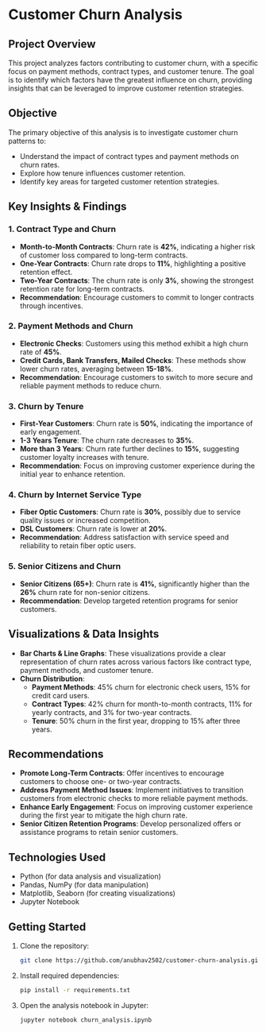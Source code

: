 # Customer Churn Analysis

## Project Overview
This project analyzes factors contributing to customer churn, with a specific focus on payment methods, contract types, and customer tenure. The goal is to identify which factors have the greatest influence on churn, providing insights that can be leveraged to improve customer retention strategies.

## Objective
The primary objective of this analysis is to investigate customer churn patterns to:
- Understand the impact of contract types and payment methods on churn rates.
- Explore how tenure influences customer retention.
- Identify key areas for targeted customer retention strategies.

## Key Insights & Findings
### 1. Contract Type and Churn
- **Month-to-Month Contracts**: Churn rate is **42%**, indicating a higher risk of customer loss compared to long-term contracts.
- **One-Year Contracts**: Churn rate drops to **11%**, highlighting a positive retention effect.
- **Two-Year Contracts**: The churn rate is only **3%**, showing the strongest retention rate for long-term contracts.
- **Recommendation**: Encourage customers to commit to longer contracts through incentives.

### 2. Payment Methods and Churn
- **Electronic Checks**: Customers using this method exhibit a high churn rate of **45%**.
- **Credit Cards, Bank Transfers, Mailed Checks**: These methods show lower churn rates, averaging between **15-18%**.
- **Recommendation**: Encourage customers to switch to more secure and reliable payment methods to reduce churn.

### 3. Churn by Tenure
- **First-Year Customers**: Churn rate is **50%**, indicating the importance of early engagement.
- **1-3 Years Tenure**: The churn rate decreases to **35%**.
- **More than 3 Years**: Churn rate further declines to **15%**, suggesting customer loyalty increases with tenure.
- **Recommendation**: Focus on improving customer experience during the initial year to enhance retention.

### 4. Churn by Internet Service Type
- **Fiber Optic Customers**: Churn rate is **30%**, possibly due to service quality issues or increased competition.
- **DSL Customers**: Churn rate is lower at **20%**.
- **Recommendation**: Address satisfaction with service speed and reliability to retain fiber optic users.

### 5. Senior Citizens and Churn
- **Senior Citizens (65+)**: Churn rate is **41%**, significantly higher than the **26%** churn rate for non-senior citizens.
- **Recommendation**: Develop targeted retention programs for senior customers.

## Visualizations & Data Insights
- **Bar Charts & Line Graphs**: These visualizations provide a clear representation of churn rates across various factors like contract type, payment methods, and customer tenure.
- **Churn Distribution**:
  - **Payment Methods**: 45% churn for electronic check users, 15% for credit card users.
  - **Contract Types**: 42% churn for month-to-month contracts, 11% for yearly contracts, and 3% for two-year contracts.
  - **Tenure**: 50% churn in the first year, dropping to 15% after three years.

## Recommendations
- **Promote Long-Term Contracts**: Offer incentives to encourage customers to choose one- or two-year contracts.
- **Address Payment Method Issues**: Implement initiatives to transition customers from electronic checks to more reliable payment methods.
- **Enhance Early Engagement**: Focus on improving customer experience during the first year to mitigate the high churn rate.
- **Senior Citizen Retention Programs**: Develop personalized offers or assistance programs to retain senior customers.

## Technologies Used
- Python (for data analysis and visualization)
- Pandas, NumPy (for data manipulation)
- Matplotlib, Seaborn (for creating visualizations)
- Jupyter Notebook

## Getting Started
1. Clone the repository:
   ```bash
   git clone https://github.com/anubhav2502/customer-churn-analysis.git
   ```
2. Install required dependencies:
   ```bash
   pip install -r requirements.txt
   ```
3. Open the analysis notebook in Jupyter:
   ```bash
   jupyter notebook churn_analysis.ipynb
   ```
   
